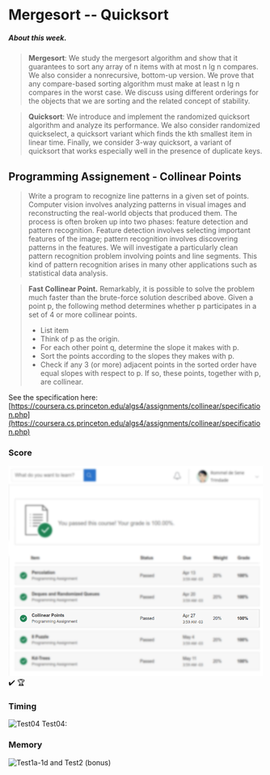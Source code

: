 # Mergesort -- Quicksort

##### About this week.
>**Mergesort**: We study the mergesort algorithm and show that it guarantees to sort any array of n items with at most n lg n compares. We also consider a nonrecursive, bottom-up version. We prove that any compare-based sorting algorithm must make at least n lg n compares in the worst case. We discuss using different orderings for the objects that we are sorting and the related concept of stability.

> **Quicksort**: We introduce and implement the randomized quicksort algorithm and analyze its performance. We also consider randomized quickselect, a quicksort variant which finds the kth smallest item in linear time. Finally, we consider 3-way quicksort, a variant of quicksort that works especially well in the presence of duplicate keys.

## Programming Assignement - Collinear Points

> Write a program to recognize line patterns in a given set of points. Computer vision involves analyzing patterns in visual images and reconstructing the real-world objects that produced them. The process is often broken up into two phases: feature detection and pattern recognition. Feature detection involves selecting important features of the image; pattern recognition involves discovering patterns in the features. We will investigate a particularly clean pattern recognition problem involving points and line segments. This kind of pattern recognition arises in many other applications such as statistical data analysis.

>  **Fast Collinear Point.** Remarkably, it is possible to solve the problem much faster than the brute-force solution described above. Given a point p, the following method determines whether p participates in a set of 4 or more collinear points.
> - List item
> - Think of p as the origin.
> - For each other point q, determine the slope it makes with p.
> - Sort the points according to the slopes they makes with p.
> - Check if any 3 (or more) adjacent points in the sorted order have equal slopes with respect to p. If so, these points, together with p, are collinear.


See the specification here:
[https://coursera.cs.princeton.edu/algs4/assignments/collinear/specification.php](https://coursera.cs.princeton.edu/algs4/assignments/collinear/specification.php)


### Score
![grade](./image/grade.png)
:heavy_check_mark: :trophy:

### Timing
![Test04](./image/timing_test1a1k.png)
Test04:

### Memory
![Test1a-1d and Test2 (bonus)](./image/memory_test1a1i.png)

